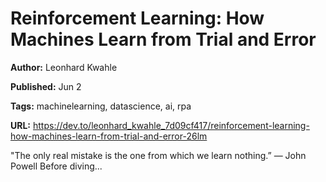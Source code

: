 # Reinforcement Learning: How Machines Learn from Trial and Error

**Author:** Leonhard Kwahle

**Published:** Jun 2

**Tags:** machinelearning, datascience, ai, rpa

**URL:** https://dev.to/leonhard_kwahle_7d09cf417/reinforcement-learning-how-machines-learn-from-trial-and-error-26lm

"The only real mistake is the one from which we learn nothing.” — John Powell      Before diving...